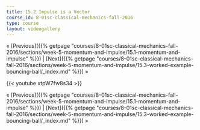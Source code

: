 ```yaml
---
title: 15.2 Impulse is a Vector
course_id: 8-01sc-classical-mechanics-fall-2016
type: course
layout: videogallery
---
```

« [Previous]({{% getpage "courses/8-01sc-classical-mechanics-fall-2016/sections/week-5-momentum-and-impulse/15.1-momentum-and-impulse" %}}) | [Next]({{% getpage "courses/8-01sc-classical-mechanics-fall-2016/sections/week-5-momentum-and-impulse/15.3-worked-example-bouncing-ball/_index.md" %}}) »

{{< youtube xtpW7fw8s34 >}}

« [Previous]({{% getpage "courses/8-01sc-classical-mechanics-fall-2016/sections/week-5-momentum-and-impulse/15.1-momentum-and-impulse" %}}) | [Next]({{% getpage "courses/8-01sc-classical-mechanics-fall-2016/sections/week-5-momentum-and-impulse/15.3-worked-example-bouncing-ball/_index.md" %}}) »